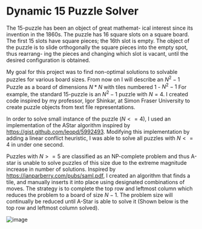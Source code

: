 # Dynamic 15 Puzzle Solver
The 15-puzzle has been an object of great mathemat-
ical interest since its invention in the 1860s. The puzzle has 16
square slots on a square board. The first 15 slots have square
pieces; the 16th slot is empty. The object of the puzzle is to slide
orthogonally the square pieces into the empty spot, thus rearrang-
ing the pieces and changing which slot is vacant, until the desired
configuration is obtained.

My goal for this project was to find non-optimal solutions to solvable puzzles for various board sizes. 
From now on I will describe an $N^2-1$ Puzzle as a board of dimensions $N*N$ with tiles numbered $1$ - $N^2-1$
For example, the standard 15-puzzle is an $N^2-1$ puzzle with $N=4$. I created code inspired by my professor, Igor Shinkar, at Simon Fraser University to create puzzle objects from text file representations.

In order to solve small instance of the puzzle ($N<=4$), I used an implementation of the AStar algorithm inspired by https://gist.github.com/leopd/5992493.
Modifying this implementation by adding a linear conflict heuristic, I was able to solve all puzzles with $N<=4$ in under one second.

Puzzles with $N>=5$ are classified as an NP-complete problem and thus A-star is unable to solve puzzles of this size due to the extreme magnitude increase in number of solutions. Inspired by https://ianparberry.com/pubs/saml.pdf, I created an algorithm that finds a tile, and manually inserts it into place using designated combinations of moves. The strategy is to complete the top row and leftmost column which reduces the problem to a board of size $N-1$. The problem size will continually be reduced until A-Star is able to solve it (Shown below is the top row and leftmost column solved).

![image](https://user-images.githubusercontent.com/108145727/232346125-bf57ef0f-7c9d-437f-8e89-166f2eb6664d.png)


